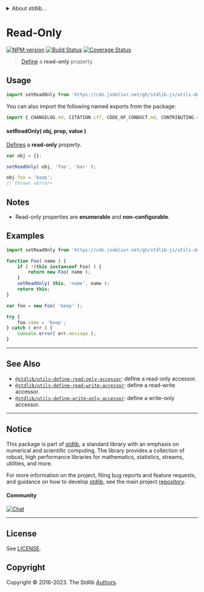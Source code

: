 <!--

@license Apache-2.0

Copyright (c) 2018 The Stdlib Authors.

Licensed under the Apache License, Version 2.0 (the "License");
you may not use this file except in compliance with the License.
You may obtain a copy of the License at

   http://www.apache.org/licenses/LICENSE-2.0

Unless required by applicable law or agreed to in writing, software
distributed under the License is distributed on an "AS IS" BASIS,
WITHOUT WARRANTIES OR CONDITIONS OF ANY KIND, either express or implied.
See the License for the specific language governing permissions and
limitations under the License.

-->


<details>
  <summary>
    About stdlib...
  </summary>
  <p>We believe in a future in which the web is a preferred environment for numerical computation. To help realize this future, we've built stdlib. stdlib is a standard library, with an emphasis on numerical and scientific computation, written in JavaScript (and C) for execution in browsers and in Node.js.</p>
  <p>The library is fully decomposable, being architected in such a way that you can swap out and mix and match APIs and functionality to cater to your exact preferences and use cases.</p>
  <p>When you use stdlib, you can be absolutely certain that you are using the most thorough, rigorous, well-written, studied, documented, tested, measured, and high-quality code out there.</p>
  <p>To join us in bringing numerical computing to the web, get started by checking us out on <a href="https://github.com/stdlib-js/stdlib">GitHub</a>, and please consider <a href="https://opencollective.com/stdlib">financially supporting stdlib</a>. We greatly appreciate your continued support!</p>
</details>

# Read-Only

[![NPM version][npm-image]][npm-url] [![Build Status][test-image]][test-url] [![Coverage Status][coverage-image]][coverage-url] <!-- [![dependencies][dependencies-image]][dependencies-url] -->

> [Define][@stdlib/utils/define-property] a **read-only** property.



<section class="usage">

## Usage

```javascript
import setReadOnly from 'https://cdn.jsdelivr.net/gh/stdlib-js/utils-define-read-only-property@deno/mod.js';
```

You can also import the following named exports from the package:

```javascript
import { CHANGELOG.md, CITATION.cff, CODE_OF_CONDUCT.md, CONTRIBUTING.md, CONTRIBUTORS, LICENSE, Makefile, NOTICE, README.md, benchmark, branches.md, deno, dist, docs, examples, lib, node_modules, package.json, test, foo } from 'https://cdn.jsdelivr.net/gh/stdlib-js/utils-define-read-only-property@deno/mod.js';
```

#### setReadOnly( obj, prop, value )

[Defines][@stdlib/utils/define-property] a **read-only** property.

<!-- run throws: true -->

```javascript
var obj = {};

setReadOnly( obj, 'foo', 'bar' );

obj.foo = 'boop';
// throws <Error>
```

</section>

<!-- /.usage -->

<section class="notes">

## Notes

-   Read-only properties are **enumerable** and **non-configurable**.

</section>

<!-- /.notes -->

<section class="examples">

## Examples

<!-- eslint no-undef: "error" -->

```javascript
import setReadOnly from 'https://cdn.jsdelivr.net/gh/stdlib-js/utils-define-read-only-property@deno/mod.js';

function Foo( name ) {
    if ( !(this instanceof Foo) ) {
        return new Foo( name );
    }
    setReadOnly( this, 'name', name );
    return this;
}

var foo = new Foo( 'beep' );

try {
    foo.name = 'boop';
} catch ( err ) {
    console.error( err.message );
}
```

</section>

<!-- /.examples -->

<!-- Section for related `stdlib` packages. Do not manually edit this section, as it is automatically populated. -->

<section class="related">

* * *

## See Also

-   <span class="package-name">[`@stdlib/utils-define-read-only-accessor`][@stdlib/utils/define-read-only-accessor]</span><span class="delimiter">: </span><span class="description">define a read-only accessor.</span>
-   <span class="package-name">[`@stdlib/utils-define-read-write-accessor`][@stdlib/utils/define-read-write-accessor]</span><span class="delimiter">: </span><span class="description">define a read-write accessor.</span>
-   <span class="package-name">[`@stdlib/utils-define-write-only-accessor`][@stdlib/utils/define-write-only-accessor]</span><span class="delimiter">: </span><span class="description">define a write-only accessor.</span>

</section>

<!-- /.related -->

<!-- Section for all links. Make sure to keep an empty line after the `section` element and another before the `/section` close. -->


<section class="main-repo" >

* * *

## Notice

This package is part of [stdlib][stdlib], a standard library with an emphasis on numerical and scientific computing. The library provides a collection of robust, high performance libraries for mathematics, statistics, streams, utilities, and more.

For more information on the project, filing bug reports and feature requests, and guidance on how to develop [stdlib][stdlib], see the main project [repository][stdlib].

#### Community

[![Chat][chat-image]][chat-url]

---

## License

See [LICENSE][stdlib-license].


## Copyright

Copyright &copy; 2016-2023. The Stdlib [Authors][stdlib-authors].

</section>

<!-- /.stdlib -->

<!-- Section for all links. Make sure to keep an empty line after the `section` element and another before the `/section` close. -->

<section class="links">

[npm-image]: http://img.shields.io/npm/v/@stdlib/utils-define-read-only-property.svg
[npm-url]: https://npmjs.org/package/@stdlib/utils-define-read-only-property

[test-image]: https://github.com/stdlib-js/utils-define-read-only-property/actions/workflows/test.yml/badge.svg?branch=v0.1.0
[test-url]: https://github.com/stdlib-js/utils-define-read-only-property/actions/workflows/test.yml?query=branch:v0.1.0

[coverage-image]: https://img.shields.io/codecov/c/github/stdlib-js/utils-define-read-only-property/main.svg
[coverage-url]: https://codecov.io/github/stdlib-js/utils-define-read-only-property?branch=main

<!--

[dependencies-image]: https://img.shields.io/david/stdlib-js/utils-define-read-only-property.svg
[dependencies-url]: https://david-dm.org/stdlib-js/utils-define-read-only-property/main

-->

[chat-image]: https://img.shields.io/gitter/room/stdlib-js/stdlib.svg
[chat-url]: https://app.gitter.im/#/room/#stdlib-js_stdlib:gitter.im

[stdlib]: https://github.com/stdlib-js/stdlib

[stdlib-authors]: https://github.com/stdlib-js/stdlib/graphs/contributors

[umd]: https://github.com/umdjs/umd
[es-module]: https://developer.mozilla.org/en-US/docs/Web/JavaScript/Guide/Modules

[deno-url]: https://github.com/stdlib-js/utils-define-read-only-property/tree/deno
[umd-url]: https://github.com/stdlib-js/utils-define-read-only-property/tree/umd
[esm-url]: https://github.com/stdlib-js/utils-define-read-only-property/tree/esm
[branches-url]: https://github.com/stdlib-js/utils-define-read-only-property/blob/main/branches.md

[stdlib-license]: https://raw.githubusercontent.com/stdlib-js/utils-define-read-only-property/main/LICENSE

[@stdlib/utils/define-property]: https://github.com/stdlib-js/utils-define-property/tree/deno

<!-- <related-links> -->

[@stdlib/utils/define-read-only-accessor]: https://github.com/stdlib-js/utils-define-read-only-accessor/tree/deno

[@stdlib/utils/define-read-write-accessor]: https://github.com/stdlib-js/utils-define-read-write-accessor/tree/deno

[@stdlib/utils/define-write-only-accessor]: https://github.com/stdlib-js/utils-define-write-only-accessor/tree/deno

<!-- </related-links> -->

</section>

<!-- /.links -->
